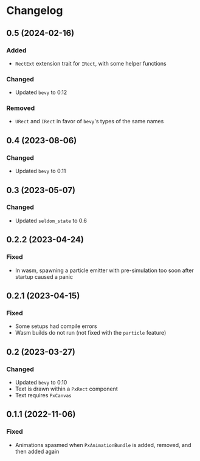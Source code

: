 # Changelog

## 0.5 (2024-02-16)

### Added

- `RectExt` extension trait for `IRect`, with some helper functions

### Changed

- Updated `bevy` to 0.12

### Removed

- `URect` and `IRect` in favor of `bevy`'s types of the same names

## 0.4 (2023-08-06)

### Changed

- Updated `bevy` to 0.11

## 0.3 (2023-05-07)

### Changed

- Updated `seldom_state` to 0.6

## 0.2.2 (2023-04-24)

### Fixed

- In wasm, spawning a particle emitter with pre-simulation too soon after startup caused a panic

## 0.2.1 (2023-04-15)

### Fixed

- Some setups had compile errors
- Wasm builds do not run (not fixed with the `particle` feature)

## 0.2 (2023-03-27)

### Changed

- Updated `bevy` to 0.10
- Text is drawn within a `PxRect` component
- Text requires `PxCanvas`

## 0.1.1 (2022-11-06)

### Fixed

- Animations spasmed when `PxAnimationBundle` is added, removed, and then added again
